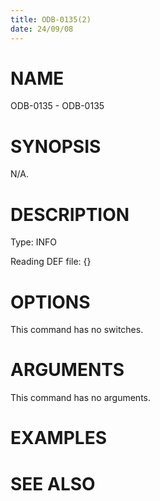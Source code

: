 ```yaml
---
title: ODB-0135(2)
date: 24/09/08
---
```


# NAME

ODB-0135 - ODB-0135

# SYNOPSIS

N/A.

# DESCRIPTION

Type: INFO

Reading DEF file: {}

# OPTIONS

This command has no switches.

# ARGUMENTS

This command has no arguments.

# EXAMPLES

# SEE ALSO
